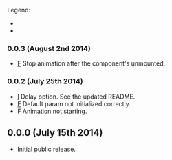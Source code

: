 Legend:
  - [I]: improvement
  - [F]: fix

### 0.0.3 (August 2nd 2014)
- [F] Stop animation after the component's unmounted.

### 0.0.2 (July 25th 2014)
- [I] Delay option. See the updated README.
- [F] Default param not initialized correctly.
- [F] Animation not starting.

## 0.0.0 (July 15th 2014)
- Initial public release.
